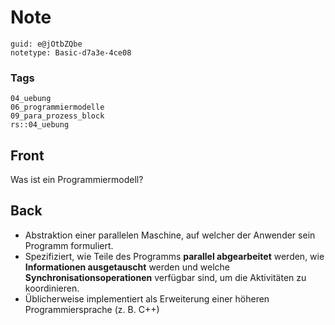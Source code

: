 # Note
```
guid: e@jOtbZQbe
notetype: Basic-d7a3e-4ce08
```

### Tags
```
04_uebung
06_programmiermodelle
09_para_prozess_block
rs::04_uebung
```

## Front
<p><span>Was ist ein Programmiermodell?</span>

## Back
<ul>
  <li>Abstraktion einer parallelen Maschine, auf welcher der
  Anwender sein Programm formuliert.
  <li>Spezifiziert, wie Teile des Programms <strong>parallel
  abgearbeitet</strong> werden, wie <strong>Informationen
  ausgetauscht</strong> werden und welche
  <strong>Synchronisationsoperationen</strong> verfügbar sind, um
  die Aktivitäten zu koordinieren.
  <li>Üblicherweise implementiert als Erweiterung einer höheren
  Programmiersprache (z. B. C++)
</ul>

